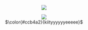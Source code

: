 <div align="center">

![](https://komarev.com/ghpvc/?username=fyosig&color=c4ac7c&label=freaks
)
  </div>
<p align="center"><img src="https://github.com/user-attachments/assets/a19afe86-c8e4-48d2-88de-6ae896c0dc43">
<br> 
$\color{#ccb4a2}{kiityyyyyyeeeee}$

